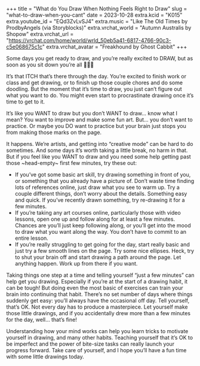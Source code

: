+++
title = "What do You Draw When Nothing Feels Right to Draw"
slug = "what-to-draw-when-you-cant"
date = 2023-10-28
extra.kcid = "K015"
extra.youtube_id = "EQd3ZvLvSJ4"
extra.music = "Like The Old Times by ProdbyAngels (via Storyblocks)"
extra.vrchat_world = "Autumn Australis by Shopow"
extra.vrchat_url = "https://vrchat.com/home/world/wrld_50eb5a41-6817-4766-90c3-c5e068675c1c"
extra.vrchat_avatar = "Freakhound by Ghost Cabbit"
+++

Some days you get ready to draw, and you’re really excited to DRAW, but as soon as you sit down you’re all 🦗🦗🦗

It’s that ITCH that’s there through the day. You’re excited to finish work or class and get drawing, or to finish up those couple chores and do some doodling. But the moment that it’s time to draw, you just can’t figure out what you want to do. You might even start to procrastinate drawing once it’s time to get to it.

It’s like you WANT to draw but you don’t WANT to draw… know what I mean? You want to improve and make some fun art. But… you don’t want to practice. Or maybe you DO want to practice but your brain just stops you from making those marks on the page.

It happens. We’re artists, and getting into “creative mode” can be hard to do sometimes. And some days it’s worth taking a little break, no harm in that. But if you feel like you WANT to draw and you need some help getting past those ~head-empty~ first few minutes, try these out:

- If you’ve got some basic art skill, try drawing something in front of you, or something that you already have a picture of. Don’t waste time finding lots of references online, just draw what you see to warm up. Try a couple different things, don’t worry about the details. Something easy and quick. If you’ve recently drawn something, try re-drawing it for a few minutes.
- If you’re taking any art courses online, particularly those with video lessons, open one up and follow along for at least a few minutes. Chances are you’ll just keep following along, or you’ll get into the mood to draw what you want along the way. You don’t have to commit to an entire lesson.
- If you’re really struggling to get going for the day, start really basic and just try a few smooth lines on the page. Try some nice ellipses. Heck, try to shut your brain off and start drawing a path around the page. Let anything happen. Work up from there if you want.

Taking things one step at a time and telling yourself “just a few minutes” can help get you drawing. Especially if you’re at the start of a drawing habit, it can be tough! But doing even the most basic of exercises can train your brain into continuing that habit. There’s no set number of days where things suddenly get easy: you’ll always have the occasional off day. Tell yourself, that’s OK. Not every day has to produce a masterpiece. Let yourself make those little drawings, and if you accidentally drew more than a few minutes for the day, well… that’s fine!

Understanding how your mind works can help you learn tricks to motivate yourself in drawing, and many other habits. Teaching yourself that it’s OK to be imperfect and the power of bite-size tasks can really launch your progress forward. Take care of yourself, and I hope you’ll have a fun time with some little drawings today.
